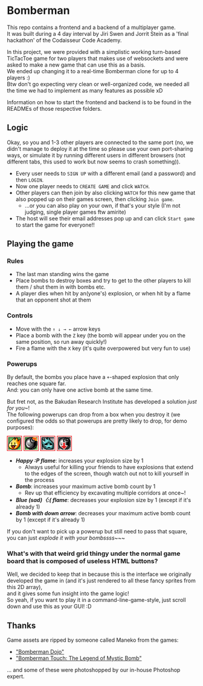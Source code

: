 # Bomberman

This repo contains a frontend and a backend of a multiplayer game.  
It was built during a 4 day interval by Jiri Swen and Jorrit Stein as a 'final hackathon' of the Codaisseur Code Academy.  

In this project, we were provided with a simplistic working turn-based TicTacToe game for two players that makes use of websockets and were asked to make a new game that can use this as a basis.  
We ended up changing it to a real-time Bomberman clone for up to 4 players :)  
Btw don't go expecting very clean or well-organized code, we needed all the time we had to implement as many features as possible xD

Information on how to start the frontend and backend is to be found in the READMEs of those respective folders.

## Logic 

Okay, so you and 1-3 other players are connected to the same port (no, we didn't manage to deploy it at the time so please use your own port-sharing ways, or simulate it by running different users in different browsers (not different tabs, this used to work but now seems to crash something)).  
* Every user needs to `SIGN UP` with a different email (and a password) and then `LOGIN`.  
* Now one player needs to `CREATE GAME` and click `WATCH`.  
* Other players can then join by also clicking `WATCH` for this new game that also popped up on their games screen, then clicking `Join game`.
  * ...or you can also play on your own, if that's your style (I'm not judging, single player games ftw amirite)
* The host will see their email addresses pop up and can click `Start game` to start the game for everyone!!

## Playing the game

### Rules

* The last man standing wins the game
* Place bombs to destroy boxes and try to get to the other players to kill them / shut them in with bombs etc.
* A player dies when hit by an(yone's) explosion, or when hit by a flame that an opponent shot at them

### Controls

* Move with the `↑ ↓ → ←` arrow keys
* Place a bomb with the `Z` key (the bomb will appear under you on the same position, so run away quickly!)
* Fire a flame with the `X` key (it's quite overpowered but very fun to use)

### Powerups

By default, the bombs you place have a `+`-shaped explosion that only reaches one square far.  
And: you can only have one active bomb at the same time.

But fret not, as the Bakudan Research Institute has developed a solution *just for you*~!  
The following powerups can drop from a box when you destroy it (we configured the odds so that powerups are pretty likely to drop, for demo purposes):

<img src="./client/src/images/df^.gif" width="40px"/>
<img src="./client/src/images/db^.gif" width="40px"/>  
<img src="./client/src/images/dfv.gif" width="40px"/>  
<img src="./client/src/images/dbv.gif" width="40px"/>  

* ***Happy :P flame***: increases your explosion size by 1
  * Always useful for killing your friends to have explosions that extend to the edges of the screen, though watch out not to kill yourself in the process
* ***Bomb***: increases your maximum active bomb count by 1
  * Rev up that efficiency by excavating multiple corridors at once~!
* ***Blue (sad)〈:( flame***: decreases your explosion size by 1 (except if it's already 1)
* ***Bomb with down arrow***: decreases your maximum active bomb count by 1 (except if it's already 1)

If you don't want to pick up a powerup but still need to pass that square, you can just *explode it with your bombssss*~~~

### What's with that weird grid thingy under the normal game board that is composed of useless HTML buttons?

Well, we decided to keep that in because this is the interface we originally developed the game in (and it's just rendered to all these fancy sprites from this 2D array),  
and it gives some fun insight into the game logic!  
So yeah, if you want to play it in a command-line-game-style, just scroll down and use this as your GUI! :D

## Thanks

Game assets are ripped by someone called Maneko from the games:
* ["Bomberman Dojo"](http://spritedatabase.net/file/15551/Bomberman_Enemies_and_Miscellaneous)
* ["Bomberman Touch: The Legend of Mystic Bomb"](http://spritedatabase.net/file/15558/Tiles_and_Miscellaneous)  

... and some of these were photoshopped by our in-house Photoshop expert.